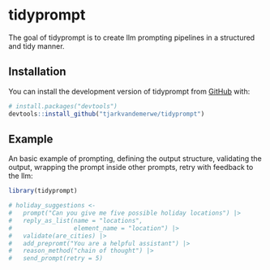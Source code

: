
<!-- README.md is generated from README.Rmd. Please edit that file -->

# tidyprompt

<!-- badges: start -->
<!-- badges: end -->

The goal of tidyprompt is to create llm prompting pipelines in a
structured and tidy manner.

## Installation

You can install the development version of tidyprompt from
[GitHub](https://github.com/tjarkvandemerwe/tidyprompt) with:

``` r
# install.packages("devtools")
devtools::install_github("tjarkvandemerwe/tidyprompt")
```

## Example

An basic example of prompting, defining the output structure, validating
the output, wrapping the prompt inside other prompts, retry with
feedback to the llm:

``` r
library(tidyprompt)

# holiday_suggestions <- 
#   prompt("Can you give me five possible holiday locations") |>
#   reply_as_list(name = "locations",
#                 element_name = "location") |>
#   validate(are_cities) |> 
#   add_prepromt("You are a helpful assistant") |> 
#   reason_method("chain of thought") |> 
#   send_prompt(retry = 5)
```

